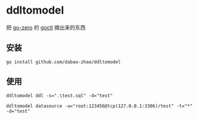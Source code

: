 # ddltomodel

把 [go-zero](https://github.com/zeromicro/go-zero) 的 [goctl](https://github.com/zeromicro/go-zero/tree/master/tools/goctl) 摘出来的东西

## 安装

```shell
go install github.com/dabao-zhao/ddltomodel
```

## 使用

```
ddltomodel ddl -s=".\test.sql" -d="test"

ddltomodel datasource -u="root:123456@tcp(127.0.0.1:3306)/test" -t="*" -d="test"
```